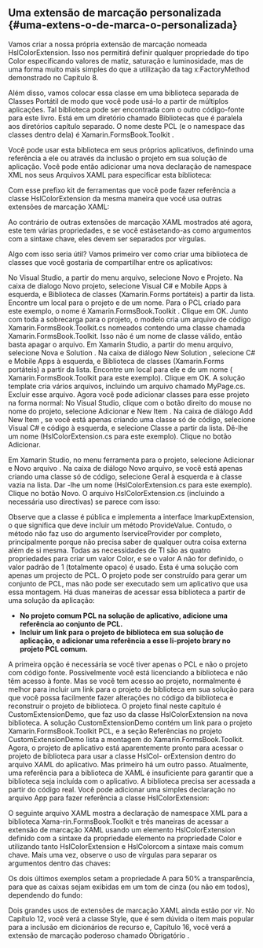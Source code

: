 ## Uma extensão de marcação personalizada {#uma-extens-o-de-marca-o-personalizada}

Vamos criar a nossa própria extensão de marcação nomeada HslColorExtension. Isso nos permitirá definir qualquer propriedade do tipo Color especificando valores de matiz, saturação e luminosidade, mas de uma forma muito mais simples do que a utilização da tag x:FactoryMethod demonstrado no Capítulo 8\.

Além disso, vamos colocar essa classe em uma biblioteca separada de Classes Portátil de modo que você pode usá-lo a partir de múltiplos aplicações. Tal biblioteca pode ser encontrada com o outro código-fonte para este livro. Está em um diretório chamado Bibliotecas que é paralela aos diretórios capítulo separado. O nome deste PCL (e o namespace das classes dentro dela) é Xamarin.FormsBook.Toolkit .

Você pode usar esta biblioteca em seus próprios aplicativos, definindo uma referência a ele ou através da inclusão o projeto em sua solução de aplicação. Você pode então adicionar uma nova declaração de namespace XML nos seus Arquivos XAML para especificar esta biblioteca:

Com esse prefixo kit de ferramentas que você pode fazer referência a classe HslColorExtension da mesma maneira que você usa outras extensões de marcação XAML:

Ao contrário de outras extensões de marcação XAML mostrados até agora, este tem várias propriedades, e se você estásetando-as como argumentos com a sintaxe chave, eles devem ser separados por vírgulas.

Algo com isso seria útil? Vamos primeiro ver como criar uma biblioteca de classes que você gostaria de compartilhar entre os aplicativos:

No Visual Studio, a partir do menu arquivo, selecione Novo e Projeto. Na caixa de dialogo Novo projeto, selecione Visual C# e Mobile Apps à esquerda, e Biblioteca de classes (Xamarin.Forms portáteis) a partir da lista. Encontre um local para o projeto e de um nome. Para o PCL criado para este exemplo, o nome é Xamarin.FormsBook.Toolkit . Clique em OK. Junto com toda a sobrecarga para o projeto, o modelo cria um arquivo de código Xamarin.FormsBook.Toolkit.cs nomeados contendo uma classe chamada Xamarin.FormsBook.Toolkit. Isso não é um nome de classe válido, então basta apagar o arquivo. Em Xamarin Studio, a partir do menu arquivo, selecione Nova e Solution . Na caixa de diálogo New Solution , selecione C# e Mobile Apps à esquerda, e Biblioteca de classes (Xamarin.Forms portáteis) a partir da lista. Encontre um local para ele e de um nome ( Xamarin.FormsBook.Toolkit para este exemplo). Clique em OK. A solução template cria vários arquivos, incluindo um arquivo chamado MyPage.cs. Excluir esse arquivo. Agora você pode adicionar classes para esse projeto na forma normal: No Visual Studio, clique com o botão direito do mouse no nome do projeto, selecione Adicionar e New Item . Na caixa de diálogo Add New Item , se você está apenas criando uma classe só de código, selecione Visual C# e código à esquerda, e selecione Classe a partir da lista. Dê-lhe um nome (HslColorExtension.cs para este exemplo). Clique no botão Adicionar.

Em Xamarin Studio, no menu ferramenta para o projeto, selecione Adicionar e Novo arquivo . Na caixa de diálogo Novo arquivo, se você está apenas criando uma classe só de código, selecione Geral à esquerda e à classe vazia na lista. Dar -lhe um nome (HslColorExtension.cs para este exemplo). Clique no botão Novo. O arquivo HslColorExtension.cs (incluindo a necessária uso directivas) se parece com isso:

Observe que a classe é pública e implementa a interface ImarkupExtension, o que significa que deve incluir um método ProvideValue. Contudo, o método não faz uso do argumento IserviceProvider por completo, principalmente porque não precisa saber de qualquer outra coisa externa além de si mesma. Todas as necessidades de TI são as quatro propriedades para criar um valor Color, e se o valor A não for definido, o valor padrão de 1 (totalmente opaco) é usado. Esta é uma solução com apenas um projecto de PCL. O projeto pode ser construído para gerar um conjunto de PCL, mas não pode ser executado sem um aplicativo que usa essa montagem. Há duas maneiras de acessar essa biblioteca a partir de uma solução da aplicação:

*   **No projeto comum PCL na solução de aplicativo, adicione uma referência ao conjunto de PCL.**
*   **Incluir um link para o projeto de biblioteca em sua solução de aplicação, e adicionar uma referência a esse li-projeto brary no projeto PCL comum.**

A primeira opção é necessária se você tiver apenas o PCL e não o projeto com código fonte. Possivelmente você está licenciando a biblioteca e não têm acesso à fonte. Mas se você tem acesso ao projeto, normalmente é melhor para incluir um link para o projeto de biblioteca em sua solução para que você possa facilmente fazer alterações no código da biblioteca e reconstruir o projeto de biblioteca. O projeto final neste capítulo é CustomExtensionDemo, que faz uso da classe HslColorExtension na nova biblioteca. A solução CustomExtensionDemo contém um link para o projeto Xamarin.FormsBook.Toolkit PCL, e a seção Referências no projeto CustomExtensionDemo lista a montagem do Xamarin.FormsBook.Toolkit. Agora, o projeto de aplicativo está aparentemente pronto para acessar o projeto de biblioteca para usar a classe HslCol- orExtension dentro do arquivo XAML do aplicativo. Mas primeiro há um outro passo. Atualmente, uma referência para a biblioteca de XAML é insuficiente para garantir que a biblioteca seja incluída com o aplicativo. A biblioteca precisa ser acessada a partir do código real. Você pode adicionar uma simples declaração no arquivo App para fazer referência a classe HslColorExtension:

O seguinte arquivo XAML mostra a declaração de namespace XML para a biblioteca Xama-rin.FormsBook.Toolkit e três maneiras de acessar a extensão de marcação XAML usando um elemento HslColorExtension definido com a sintaxe da propriedade elemento na propriedade Color e utilizando tanto HslColorExtension e HslColorcom a sintaxe mais comum chave. Mais uma vez, observe o uso de vírgulas para separar os argumentos dentro das chaves:

Os dois últimos exemplos setam a propriedade A para 50% a transparência, para que as caixas sejam exibidas em um tom de cinza (ou não em todos), dependendo do fundo:

Dois grandes usos de extensões de marcação XAML ainda estão por vir. No Capítulo 12, você verá a classe Style, que é sem dúvida o item mais popular para a inclusão em dicionários de recurso e, Capítulo 16, você verá a extensão de marcação poderoso chamado Obrigatório .